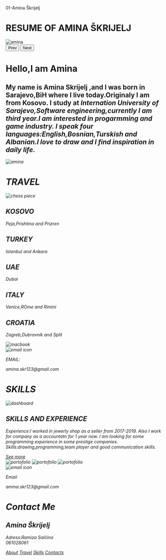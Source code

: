 <!DOCTYPE html>
<html lang="en">
<head>
  <meta charset="UTF-8">
  <meta name="viewport" content="width=device-width, initial-scale=1.0">
  <title>Resume</title>
  <link rel="stylesheet" href="style1.css"/>
</head>
<body>
  <div class="hero_section">
    <div class="hero_wrapper">
      <div class="column_left">
        <span>01-Amina Škrijelj</span>
        <h1>RESUME OF AMINA ŠKRIJELJ</h1>
      </div>
      <div class="column_right">
        <div class="img-box">
          <img src="images/as1.PNG" alt="amina" class="as1">
        </div>
        <button class="btn" onclick="prev()">Prev</button>
        <button class="btn" onclick="next()">Next</button>
         </div>
         <script src="app.js"></script>
    </div>
  </div> 
  <div class="main_section">
    <div class="main_container">
      <h1>Hello,I am Amina</h1>
      <div class="main_content">
        <div class="main_text">
          <h2>My name is <strong> Amina Skrijelj </strong>,and I was born in Sarajevo,BiH where I live today.Originaly I am from Kosovo.
            I study  at <em>Internation University of Sarajevo,Software engineering,currently I am third year.I am interested in progarmming and game industry.
            I speak four languages:English,Bosnian,Turskish and Albanian.I love to draw and I find inspiration in daily life. </h2>
        </div>
        <div class="main_images">
          <img src="images/amina.jpg" alt="amina" class="main_img" />
        </div>
      </div>
    </div>
  </div>
  <!---Services Section-->
  <div class="services">
    <div class="services_container">
      <h1>TRAVEL</h1>
      <div class="services_grid">
        <div class="services_left">
          <div class="services_content">
            <img src="images/earth.png" alt="chess piece"/>
            <div class="services_desc">
            </div>
          </div>
          <div class="services_content">
            <div class="services_desc">
              <h2>KOSOVO</h2>
              <p>Peja,Prishtina and Prizren</p>
            </div>
          </div>
          <div class="services_content">
            <div class="services_desc">
              <h2>TURKEY</h2>
              <p>Istanbul and Ankara</p>
            </div>
          </div>
          <div class="services_content">
            <div class="services_desc">
              <h2>UAE</h2>
              <p>Dubai</p>
            </div>
          </div>
          <div class="services_content">
            <div class="services_desc">
              <h2>ITALY</h2>
              <p>Venice,ROme and Rimini</p>
            </div>
          </div>
          <div class="services_content">
            <div class="services_desc">
              <h2>CROATIA</h2>
              <p>Zagreb,Dubrovnik and Split</p>
            </div>
          </div>
        </div>
        <div class="services_right">
          <img src="/images/globe.jpg"  alt="macbook" class="macbook"/>
        </div>
      </div>
    </div>
    <div class="yellow_bar">
      <img src="images/mail.svg" alt="email icon"/>
      <p>EMAIL: </p>
      <span>amina.skr123@gmail.com</span>
    </div>
  </div>
  <!--Portofolio-->
  <div class="portofolio">
    <div class="portofolio_container">
      <h1>SKILLS</h1>
      <div class="portofolio_main">
        <div class="portofolio_left">
          <img src="images/portfolio-img.svg" alt="dashboard" class="portofolio_img"/>
        </div>
        <div class="portofolio_right">
          <h2>SKILLS AND EXPERIENCE</h2>
          <p>Experience:I worked in jewerly shop as a seller from 2017-2019.
            Also I work  for company as a accountatn for 1 year now.
            I am looking for some programming experience in some prestige companies.<br>
            Skills:drawing,programming,team player and good communication skills.</p>
            <a href="#">See more</a>
        </div>
      </div>
      <div class="portofolio_projects">
        <img src="images/comm.jpg" alt="portofolio" class="img1">
        <img src="images/rabit.jpg" alt="portofolio" class="img2">
        <img src="images/code1.jpg" alt="portofolio" class="img3">
      </div>
    </div>
  </div>
  <div class="contact">
    <div class="contact_bar">
      <img src="images/mail.svg" alt="email icon">
      <p>Email</p>
      <span>amina.skr123@gmail.com</span>
    </div>
    <h1>Contact Me</h1>
  </div>
  <div class="footer">
    <div class="footer_container">
      <div class="footer_left">
        <h2>Amina Škrijelj</h2>
        <p>Adress:Ramiza Salčina <br> 061028061 </p>
      </div>
      <div class="footer_right">
        <a href="#">About</a>
        <a href="#">Travel</a>
        <a href="#">Skills</a>
        <a href="#">Contacts</a>
      </div>
    </div>
  </div>
</body>
</html>
